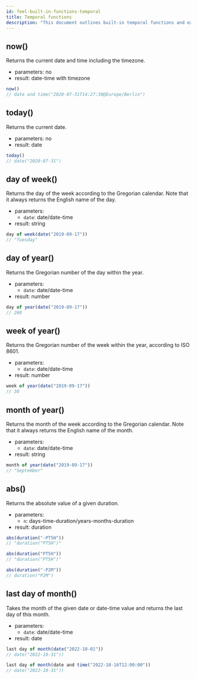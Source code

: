 ```yaml
---
id: feel-built-in-functions-temporal
title: Temporal functions
description: "This document outlines built-in temporal functions and examples."
---
```


## now()

Returns the current date and time including the timezone.

- parameters: no
- result: date-time with timezone

```js
now()
// date and time("2020-07-31T14:27:30@Europe/Berlin")
```

## today()

Returns the current date.

- parameters: no
- result: date

```js
today()
// date("2020-07-31")
```

## day of week()

Returns the day of the week according to the Gregorian calendar. Note that it always returns the English name of the day.

- parameters:
  - `date`: date/date-time
- result: string

```js
day of week(date("2019-09-17"))
// "Tuesday"
```

## day of year()

Returns the Gregorian number of the day within the year.

- parameters:
  - `date`: date/date-time
- result: number

```js
day of year(date("2019-09-17"))
// 260
```

## week of year()

Returns the Gregorian number of the week within the year, according to ISO 8601.

- parameters:
  - `date`: date/date-time
- result: number

```js
week of year(date("2019-09-17"))
// 38
```

## month of year()

Returns the month of the week according to the Gregorian calendar. Note that it always returns the English name of the month.

- parameters:
  - `date`: date/date-time
- result: string

```js
month of year(date("2019-09-17"))
// "September"
```

## abs()

Returns the absolute value of a given duration.

- parameters:
  - `n`: days-time-duration/years-months-duration
- result: duration

```js
abs(duration("-PT5H"))
// "duration("PT5H")"

abs(duration("PT5H"))
// "duration("PT5H")"

abs(duration("-P2M"))
// duration("P2M")
```

## last day of month()

Takes the month of the given date or date-time value and returns the last day of this month.

- parameters:
  - `date`: date/date-time
- result: date

```js
last day of month(date("2022-10-01"))
// date("2022-10-31"))

last day of month(date and time("2022-10-16T12:00:00"))
// date("2022-10-31"))
```
